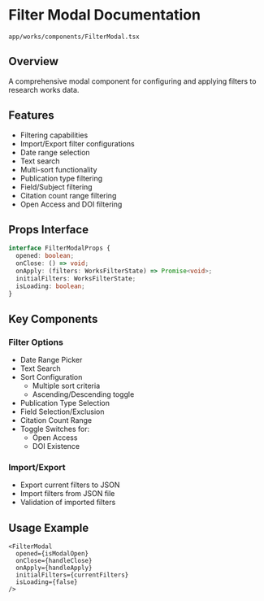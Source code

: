 # Filter Modal Documentation
`app/works/components/FilterModal.tsx`

## Overview
A comprehensive modal component for configuring and applying filters to research works data.

## Features
- Filtering capabilities
- Import/Export filter configurations
- Date range selection
- Text search
- Multi-sort functionality
- Publication type filtering
- Field/Subject filtering
- Citation count range filtering
- Open Access and DOI filtering

## Props Interface
```typescript
interface FilterModalProps {  
  opened: boolean;                                            
  onClose: () => void;                                          
  onApply: (filters: WorksFilterState) => Promise<void>;         
  initialFilters: WorksFilterState;                               
  isLoading: boolean;
}
```

## Key Components

### Filter Options
- Date Range Picker
- Text Search
- Sort Configuration
  - Multiple sort criteria
  - Ascending/Descending toggle
- Publication Type Selection
- Field Selection/Exclusion
- Citation Count Range
- Toggle Switches for:
  - Open Access
  - DOI Existence

### Import/Export
- Export current filters to JSON
- Import filters from JSON file
- Validation of imported filters

## Usage Example
```tsx
<FilterModal
  opened={isModalOpen}
  onClose={handleClose}
  onApply={handleApply}
  initialFilters={currentFilters}
  isLoading={false}
/>
```

